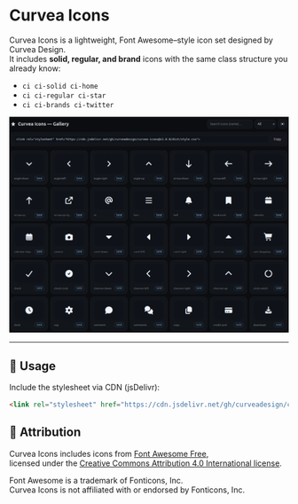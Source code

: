 # Curvea Icons

Curvea Icons is a lightweight, Font Awesome–style icon set designed by Curvea Design.  
It includes **solid, regular, and brand** icons with the same class structure you already know:

- `ci ci-solid ci-home`
- `ci ci-regular ci-star`
- `ci ci-brands ci-twitter`

![Curvea Icons Gallery](screenshot.png)



---

## 🚀 Usage

Include the stylesheet via CDN (jsDelivr):

```html
<link rel="stylesheet" href="https://cdn.jsdelivr.net/gh/curveadesign/curvea-icons@v1.0.0/dist/style.css">
```

## 🙏 Attribution

Curvea Icons includes icons from [Font Awesome Free](https://fontawesome.com),  
licensed under the [Creative Commons Attribution 4.0 International license](https://creativecommons.org/licenses/by/4.0/).

Font Awesome is a trademark of Fonticons, Inc.  
Curvea Icons is not affiliated with or endorsed by Fonticons, Inc.

